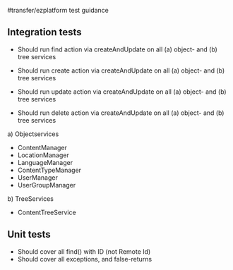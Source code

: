 #transfer/ezplatform test guidance

## Integration tests

* Should run find action via createAndUpdate on all (a) object- and (b) tree services

* Should run create action via createAndUpdate on all (a) object- and (b) tree services

* Should run update action via createAndUpdate on all (a) object- and (b) tree services

* Should run delete action via createAndUpdate on all (a) object- and (b) tree services

a) Objectservices
* ContentManager
* LocationManager
* LanguageManager
* ContentTypeManager
* UserManager
* UserGroupManager
    
b) TreeServices
* ContentTreeService

## Unit tests

* Should cover all find() with ID (not Remote Id)
* Should cover all exceptions, and false-returns
